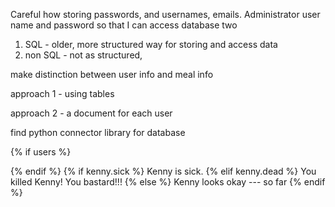  Careful how storing passwords, and usernames, emails. 
 Administrator user name and password so that I can access database
 two 
 1. SQL -  older, more structured way for storing and access data
 2. non SQL - not as structured,

 make distinction between user info and meal info

 approach 1 - using tables

 approach 2 - a document for each user

 find python connector library for database

 {% if users %}
<ul>
</ul>
{% endif %}
{% if kenny.sick %}
    Kenny is sick.
{% elif kenny.dead %}
    You killed Kenny!  You bastard!!!
{% else %}
    Kenny looks okay --- so far
{% endif %}
